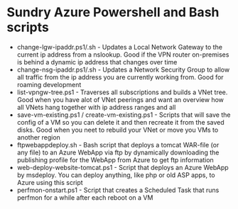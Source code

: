 # Sundry Azure Powershell and Bash scripts

- change-lgw-ipaddr.ps1/.sh - Updates a Local Network Gateway to the current ip address from a nslookup. Good if the VPN router on-premises is behind a dynamic ip address that changes over time
- change-nsg-ipaddr.ps1/.sh - Updates a Network Security Group to allow all traffic from the ip address you are currently working from. Good for roaming development
- list-vpngw-tree.ps1 - Traverses all subscriptions and builds a VNet tree. Good when you have alot of VNet peerings and want an overview how all VNets hang together with ip address ranges and all
- save-vm-existing.ps1 / create-vm-existing.ps1 - Scripts that will save the config of a VM so you can delete it and then recreate it from the saved disks. Good when you neet to rebuild your VNet or move you VMs to another region
- ftpwebappdeploy.sh - Bash script that deploys a tomcat WAR-file (or any file) to an Azure WebApp via ftp by dynamically downloading the publishing profile for the WebApp from Azure to get ftp information
- web-deploy-website-tomcat.ps1 - Script that deploys an Azure WebApp by msdeploy. You can deploy anything, like php or old ASP apps, to Azure using this script
- perfmon-onstart.ps1 - Script that creates a Scheduled Task that runs perfmon for a while after each reboot on a VM
